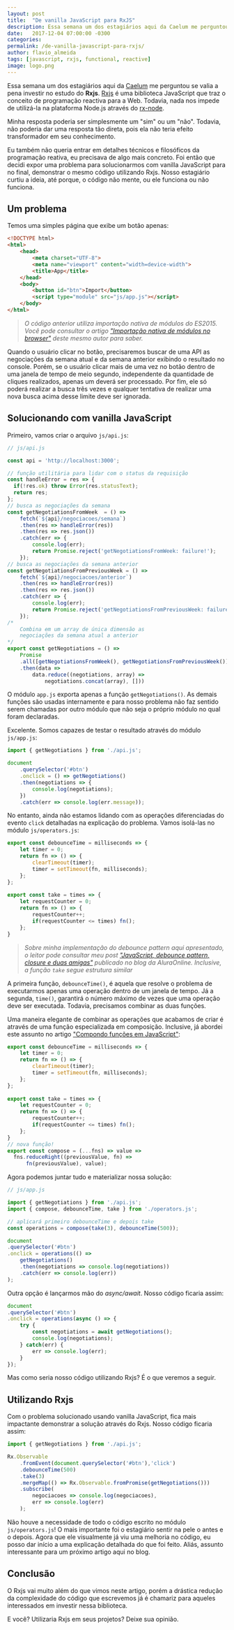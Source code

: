 ```yaml
---
layout: post
title:  "De vanilla JavaScript para RxJS"
description: Essa semana um dos estagiários aqui da Caelum me perguntou se valia a pena investir no estudo do Rxjs. Rxjs é uma biblioteca JavaScript que traz o conceito de programação reactiva para a Web. Todavia, nada nos impede de utilizá-la na plataforma Node.js através do rx-node.
date:   2017-12-04 07:00:00 -0300
categories:
permalink: /de-vanilla-javascript-para-rxjs/
author: flavio_almeida
tags: [javascript, rxjs, functional, reactive]
image: logo.png
---
```


Essa semana um dos estagiários aqui da <a href="https://www.caelum.com.br/" target="_blank">Caelum</a> me perguntou se valia a pena investir no estudo do **Rxjs**. <a href="https://github.com/Reactive-Extensions/RxJS" target="_blank">Rxjs</a> é uma biblioteca JavaScript que traz o conceito de programação reactiva para a Web. Todavia, nada nos impede de utilizá-la na plataforma Node.js através do <a href="https://github.com/Reactive-Extensions/rx-node" target="_blank">rx-node</a>.

 Minha resposta poderia ser simplesmente um "sim" ou um "não". Todavia, não poderia dar uma resposta tão direta, pois ela não teria efeito transformador em seu conhecimento. 
 
 Eu também não queria entrar em detalhes técnicos e filosóficos da programação reativa, eu precisava de algo mais concreto. Foi então que decidi expor uma problema para solucionarmos com vanilla JavaScript para no final, demonstrar o mesmo código utilizando Rxjs. Nosso estagiário curtiu a ideia, até porque, o código não mente, ou ele funciona ou não funciona.

## Um problema

Temos uma simples página que exibe um botão apenas:

```html
<!DOCTYPE html>
<html>
    <head>
        <meta charset="UTF-8">
        <meta name="viewport" content="width=device-width">
        <title>App</title>
    </head>
    <body>
        <button id="btn">Import</button>
        <script type="module" src="js/app.js"></script>
    </body>
</html>
```

>*O código anterior utiliza importação nativa de módulos do ES2015. Você pode consultar o artigo  <a href="http://cangaceirojavascript.com.br/importacao-nativa-modulos-browser/" target="_blank">"Importação nativa de módulos no browser"</a> deste mesmo autor para saber.*

Quando o usuário clicar no botão, precisaremos buscar de uma API as negociações da semana atual e da semana anterior exibindo o resultado no console. Porém, se o usuário clicar mais de uma vez no botão dentro de uma janela de tempo de meio segundo, independente da quantidade de cliques realizados, apenas um deverá ser processado. Por fim, ele só poderá realizar a busca três vezes e qualquer tentativa de realizar uma nova busca acima desse limite deve ser ignorada. 

## Solucionando com vanilla JavaScript

Primeiro, vamos criar o arquivo `js/api.js`:

```javascript
// js/api.js

const api = 'http://localhost:3000';

// função utilitária para lidar com o status da requisição
const handleError = res => {
  if(!res.ok) throw Error(res.statusText);
  return res;
};
// busca as negociações da semana 
const getNegotiationsFromWeek  = () =>
    fetch(`${api}/negociacoes/semana`)
    .then(res => handleError(res))
    .then(res => res.json())
    .catch(err => {
        console.log(err);   
        return Promise.reject('getNegotiationsFromWeek: failure!');
    });
// busca as negociações da semana anterior
const getNegotiationsFromPreviousWeek = () =>
    fetch(`${api}/negociacoes/anterior`)
    .then(res => handleError(res))
    .then(res => res.json())
    .catch(err => {
        console.log(err);
        return Promise.reject('getNegotiationsFromPreviousWeek: failure!');
    });
/* 
    Combina em um array de única dimensão as 
    negociações da semana atual a anterior
*/
export const getNegotiations = () => 
    Promise
    .all([getNegotiationsFromWeek(), getNegotiationsFromPreviousWeek()])
    .then(data => 
        data.reduce((negotiations, array) => 
            negotiations.concat(array), []))
```
O módulo `app.js` exporta apenas a função `getNegotiations()`. As demais funções são usadas internamente e para nosso problema não faz sentido serem chamadas por outro módulo que não seja o próprio módulo no qual foram declaradas. 

Excelente. Somos capazes de testar o resultado através do módulo `js/app.js`:


```javascript 
import { getNegotiations } from './api.js';

document
    .querySelector('#btn')
    .onclick = () => getNegotiations()
    .then(negotiations => {
        console.log(negotiations);
    })
    .catch(err => console.log(err.message));
```

No entanto, ainda não estamos lidando com as operações diferenciadas do evento `click` detalhadas na explicação do problema. Vamos isolá-las no módulo `js/operators.js`:


```javascript
export const debounceTime = milliseconds => {
    let timer = 0;
    return fn => () => {
        clearTimeout(timer);
        timer = setTimeout(fn, milliseconds);
    };
};
    
export const take = times => {
    let requestCounter = 0;
    return fn => () => {
        requestCounter++;
        if(requestCounter <= times) fn();
    };
}
```
>*Sobre minha implementação do debounce pattern aqui apresentado, o leitor pode consultar meu post <a href="http://blog.alura.com.br/javascript-debounce-pattern-closure-e-duas-amigas/" target="_blank">"JavaScript, debounce pattern, closure e duas amigas"</a> publicado no blog da AluraOnline. Inclusive, a função `take` segue estrutura similar* 

A primeira função, `debounceTime()`, é aquela que resolve o problema de executarmos apenas uma operação dentro de um janela de tempo. Já a segunda, `time()`, garantirá o número máximo de vezes que uma operação deve ser executada. Todavia, precisamos combinar as duas funções. 

Uma maneira elegante de combinar as operações que acabamos de criar é através de uma função especializada em composição. Inclusive, já abordei este assunto no artigo <a href="http://cangaceirojavascript.com.br/compondo-funcoes-javascript/" target="blank">"Compondo funções em JavaScript"</a>:

```javascript
export const debounceTime = milliseconds => {
    let timer = 0;
    return fn => () => {
        clearTimeout(timer);
        timer = setTimeout(fn, milliseconds);
    };
};
    
export const take = times => {
    let requestCounter = 0;
    return fn => () => {
        requestCounter++;
        if(requestCounter <= times) fn();
    };
}
// nova função!
export const compose = (...fns) => value => 
  fns.reduceRight((previousValue, fn) => 
      fn(previousValue), value);
```

Agora podemos juntar tudo e materializar nossa solução:

```javascript 
// js/app.js

import { getNegotiations } from './api.js';
import { compose, debounceTime, take } from './operators.js';

// aplicará primeiro debounceTime e depois take
const operations = compose(take(3), debounceTime(500));

document
.querySelector('#btn')
.onclick = operations(() => 
    getNegotiations()
    .then(negotiations => console.log(negotiations))
    .catch(err => console.log(err))
);
```

Outra opção é lançarmos mão do *async/await*. Nosso código ficaria assim:

```javascript
document
.querySelector('#btn')
.onclick = operations(async () => {
    try {
    	const negotiations = await getNegotiations();
    	console.log(negotiations);
    } catch(err) {
    	err => console.log(err);
    }
}); 
```

Mas como seria nosso código utilizando Rxjs? É o que veremos a seguir.

## Utilizando Rxjs

Com o problema solucionado usando vanilla JavaScript, fica mais impactante demonstrar a solução através do Rxjs. Nosso código ficaria assim:

```javascript 
import { getNegotiations } from './api.js';

Rx.Observable
    .fromEvent(document.querySelector('#btn'),'click')
    .debounceTime(500)
    .take(3)
    .mergeMap(() => Rx.Observable.fromPromise(getNegotiations()))
    .subscribe(
        negociacoes => console.log(negociacoes),
        err => console.log(err)
    );
```

Não houve a necessidade de todo o código escrito no módulo `js/operators.js`! O mais importante foi o estagiário sentir na pele o antes e o depois. Agora que ele visualmente já viu uma melhoria no código, eu posso dar início a uma explicação detalhada do que foi feito. Aliás, assunto interessante para um próximo artigo aqui no blog.

## Conclusão

O Rxjs vai muito além do que vimos neste artigo, porém a drástica redução da complexidade do código que escrevemos já é chamariz para aqueles interessados em investir nessa biblioteca.

E você? Utilizaria Rxjs em seus projetos? Deixe sua opinião.